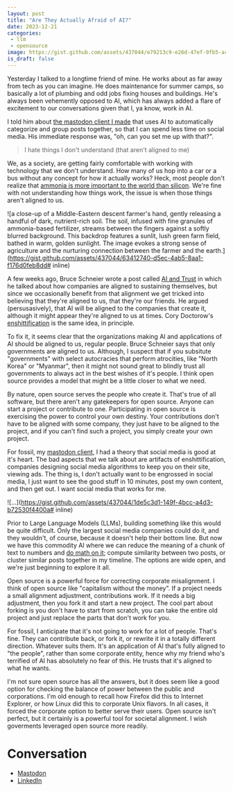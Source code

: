```yaml
---
layout: post
title: "Are They Actually Afraid of AI?"
date: 2023-12-21
categories:
 - llm
 - opensource
image: https://gist.github.com/assets/437044/e79213c9-e26d-47ef-9fb5-ac45ebd24696
is_draft: false
---
```


Yesterday I talked to a longtime friend of mine. He works about as far away from tech as you can imagine.
He does maintenance for summer camps, so basically a lot of plumbing and odd jobs fixing houses and buildings.
He's always been vehemently opposed to AI, which has always added a flare of excitement to our conversations
given that I, ya know, work in AI.

I told him about [the mastodon client I made][fossil] that uses AI to automatically categorize and group
posts together, so that I can spend less time on social media. His immediate response was, "oh, can you set
me up with that?".

> I hate things I don't understand (that aren't aligned to me)

We, as a society, are getting fairly comfortable with working with technology that we don't understand.
How many of us hop into a car or a bus without any concept for how it actually works? Heck, most people don't
realize that [ammonia is more important to the world than silicon][amonia]. We're fine with not understanding 
how things work, the issue is when those things aren't aligned to us.

![a close-up of a Middle-Eastern descent farmer's hand, gently releasing a handful of dark, nutrient-rich soil. The soil, infused with fine granules of ammonia-based fertilizer, streams between the fingers against a softly blurred background. This backdrop features a sunlit, lush green farm field, bathed in warm, golden sunlight. The image evokes a strong sense of agriculture and the nurturing connection between the farmer and the earth.](https://gist.github.com/assets/437044/63412740-d5ec-4ab5-8aa1-f176d0feb8dd# inline)

A few weeks ago, Bruce Schneier wrote a post called [AI and Trust][schnier] in which he talked about how companies 
are aligned to sustaining themselves, but since we occasionally benefit from that alignment we get tricked 
into believing that they're aligned to us, that they're our friends. He argued (persusasively), that AI will
be aligned to the companies that create it, although it might appear they're aligned to us at times. Cory Doctorow's 
[enshittification][enshittification] is the same idea, in principle.

To fix it, it seems clear that the organizations making AI and applications of AI should be aligned to us, 
regular people.
Bruce Schneier says that only governments are aligned to us. Although, I suspect that if you subsitute
"governments" with select autocracies that perform atrocities, like "North Korea" or "Myanmar", then it might not
sound great to blindly trust all governments to always act in the best wishes of it's people. I think open source
provides a model that might be a little closer to what we need.

By nature, open source serves the people who create it. That's true of all software, but there aren't any
gatekeepers for open source. Anyone can start a project or contribute to one. Participating in open source
is exercising the power to control your own destiny. Your contributions don't have to be aligned with some company,
they just have to be aligned to the project, and if you can't find such a project, you simply create your own
project.

For fossil, my [mastodon client][github], I had a theory that social media is good at it's heart. The bad aspects
that we talk about are artifacts of enshittification, companies designing social media algorithms to keep you
on their site, viewing ads. The thing is, I don't actually want to be engrossed in social media, I just want
to see the good stuff in 10 minutes, post my own content, and then get out. I want social media that works for me.

![...](https://gist.github.com/assets/437044/1de5c3d1-149f-4bcc-a4d3-b72530f4400a# inline)

Prior to Large Language Models (LLMs), building something like this would be quite difficult. Only the largest social
media companies could do it, and they wouldn't, of course, because it doesn't help their bottom line. But now
we have this commodity AI where we can reduce the meaning of a chunk of text to numbers and 
[do math on it][embeddings]; compute similarity between two posts, or cluster similar posts together in my 
timeline. The options are wide open, and we're just beginning to explore it all.

Open source is a powerful force for correcting corporate misalignment. I think of open source like "capitalism
without the money". If a project needs a small alignment adjustment, contributions work. If it needs a big
adjustment, then you fork it and start a new project. The cool part about forking is you don't have to start
from scratch, you can take the entire old project and just replace the parts that don't work for you.

For fossil, I anticipate that it's not going to work for a lot of people. That's fine. They can contribute back,
or fork it, or rewrite it in a totally different direction. Whatever suits them. It's an application of AI that's
fully aligned to "the people", rather than some corporate entity, hence why my friend who's terrified of AI
has absolutely no fear of this. He trusts that it's aligned to what he wants.

I'm not sure open source has all the answers, but it does seem like a good option for checking the balance of
power between the public and corporations. I'm old enough to recall how Firefox did this to Internet Explorer, or
how Linux did this to corporate Unix flavors. In all cases, it forced the corporate option to better serve their
users. Open source isn't perfect, but it certainly is a powerful tool for societal alignment. I wish goverments 
leveraged open source more readily.


# Conversation

* [Mastodon](https://hachyderm.io/@kellogh/111618404480295496)
* [LinkedIn](https://www.linkedin.com/posts/tim-kellogg-69802913_are-they-actually-afraid-of-ai-activity-7143578361078902785-TX4v?utm_source=share&utm_medium=member_desktop)



 [fossil]: https://timkellogg.me/blog/2023/12/19/fossil
 [github]: https://github.com/tkellogg/fossil/
 [amonia]: https://www.economist.com/christmas-specials/2022/12/20/deadly-dirty-indispensable-the-nitrogen-industry-has-changed-the-world
 [schnier]: https://www.schneier.com/blog/archives/2023/12/ai-and-trust.html
 [enshittification]: https://www.eff.org/deeplinks/2023/04/platforms-decay-lets-put-users-first
 [embeddings]: https://simonwillison.net/2023/Oct/23/embeddings/
